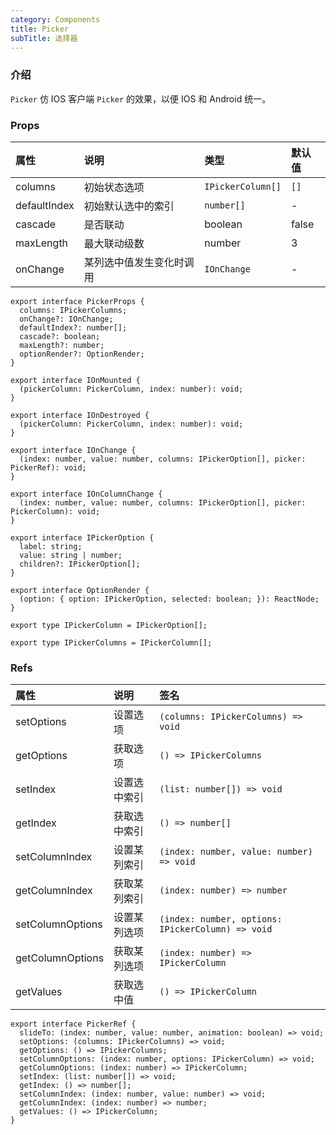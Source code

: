 ```yaml
---
category: Components
title: Picker
subTitle: 选择器
---
```


### 介绍

`Picker` 仿 IOS 客户端 `Picker` 的效果，以便 IOS 和 Android 统一。

### Props

| 属性 | 说明 | 类型 | 默认值 |
| :-  | :- | :- | :- |
| columns | 初始状态选项 | `IPickerColumn[]` | `[]` |
| defaultIndex | 初始默认选中的索引 | `number[]` | - |
| cascade | 是否联动 | boolean | false |
| maxLength | 最大联动级数 | number | 3 |
| onChange | 某列选中值发生变化时调用 | `IOnChange` | - |

```tsx
export interface PickerProps {
  columns: IPickerColumns;
  onChange?: IOnChange;
  defaultIndex?: number[];
  cascade?: boolean;
  maxLength?: number;
  optionRender?: OptionRender;
}

export interface IOnMounted {
  (pickerColumn: PickerColumn, index: number): void;
}

export interface IOnDestroyed {
  (pickerColumn: PickerColumn, index: number): void;
}

export interface IOnChange {
  (index: number, value: number, columns: IPickerOption[], picker: PickerRef): void;
}

export interface IOnColumnChange {
  (index: number, value: number, columns: IPickerOption[], picker: PickerColumn): void;
}

export interface IPickerOption {
  label: string;
  value: string | number;
  children?: IPickerOption[];
}

export interface OptionRender {
  (option: { option: IPickerOption, selected: boolean; }): ReactNode;
}

export type IPickerColumn = IPickerOption[];

export type IPickerColumns = IPickerColumn[];
```

### Refs

| 属性 | 说明 | 签名 |
| :-  | :- | :- |
| setOptions | 设置选项 | `(columns: IPickerColumns) => void` |
| getOptions | 获取选项 | `() => IPickerColumns` |
| setIndex | 设置选中索引 | `(list: number[]) => void` |
| getIndex | 获取选中索引 | `() => number[]` |
| setColumnIndex | 设置某列索引 | `(index: number, value: number) => void` |
| getColumnIndex | 获取某列索引 | `(index: number) => number` |
| setColumnOptions | 设置某列选项 | `(index: number, options: IPickerColumn) => void` |
| getColumnOptions | 获取某列选项 | `(index: number) => IPickerColumn` |
| getValues | 获取选中值 | `() => IPickerColumn` |

```tsx
export interface PickerRef {
  slideTo: (index: number, value: number, animation: boolean) => void;
  setOptions: (columns: IPickerColumns) => void;
  getOptions: () => IPickerColumns;
  setColumnOptions: (index: number, options: IPickerColumn) => void;
  getColumnOptions: (index: number) => IPickerColumn;
  setIndex: (list: number[]) => void;
  getIndex: () => number[];
  setColumnIndex: (index: number, value: number) => void;
  getColumnIndex: (index: number) => number;
  getValues: () => IPickerColumn;
}
```
